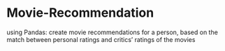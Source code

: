 # Movie-Recommendation
using Pandas: create movie recommendations for a person, based on the match between personal ratings and critics’ ratings of the movies
